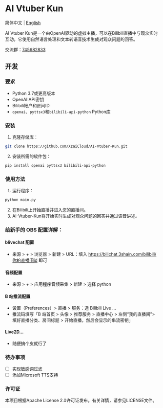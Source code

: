 # AI Vtuber Kun

简体中文 | [English](https://github.com/XzaiCloud/AI-Vtuber-Kun/blob/main/README_en.md)

AI Vtuber Kun是一个由OpenAI驱动的虚拟主播，可以在Bilibili直播中与观众实时互动。它使用自然语言处理和文本转语音技术生成对观众问题的回答。

交流群：[745682833](https://jq.qq.com/?_wv=1027&k=IO1usMMj)

## 开发

### 要求
- Python 3.7或更高版本
- OpenAI API密钥
- Bilibili帐户和房间ID
- `openai`、`pyttsx3`和`bilibili-api-python` Python库

### 安装
1. 克隆存储库：
```bash
git clone https://github.com/XzaiCloud/AI-Vtuber-Kun.git
```
2. 安装所需的软件包：
```bash
pip install openai pyttsx3 bilibili-api-python
```

### 使用方法
1. 运行程序：
```bash
python main.py
```
2. 在Bilibili上开始直播并进入您的直播间。
3. AI-Vtuber-Kun将开始实时生成对观众问题的回答并通过语音讲述。

### 给新手的 OBS 配置详解：
#### blivechat 配置
- 来源 > + > 浏览器 > 新建 > URL：填入 https://bilichat.3shain.com/bilibili/你的直播间id 即可
#### 音频配置
- 来源 > + > 应用程序音频采集 > 新建 > 选择 python
#### B 站推流配置
- 设置（Preferences）> 直播 > 服务：选 Bilibili Live ...
- 推流码填写「B 站首页 > 头像 > 推荐服务 > 直播中心 > 左侧“我的直播间”> 填好直播分类、房间标题 > 开始直播，然后会显示的串流密钥」
#### Live2D...
- 随便搞个皮就行了

### 待办事项
- [ ] 实现敏感词过滤
- [ ] 添加Microsoft TTS支持

### 许可证
本项目根据Apache License 2.0许可证发布。有关详情，请参见LICENSE文件。
